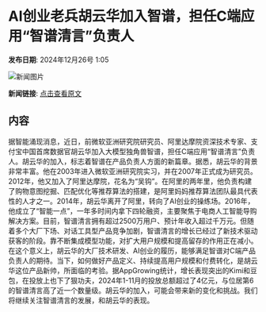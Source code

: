 # AI创业老兵胡云华加入智谱，担任C端应用“智谱清言”负责人

**发布日期**: 2024年12月26号 1:05

![新闻图片](https://pic.chinaz.com/picmap/202406051435016830_1.jpg)

**新闻链接**: [点击查看原文](https://www.aibase.com/zh/news/14260)

## 内容

据智能涌现消息，近日，前微软亚洲研究院研究员、阿里达摩院资深技术专家、支付宝中国首席数据官胡云华加入大模型独角兽智谱，担任C端应用“智谱清言”负责人。胡云华的加入，标志着智谱在产品负责人方面的新篇章。据悉，胡云华的背景非常丰富。他在2003年进入微软亚洲研究院实习，并在2007年正式成为研究员。2012年，他又加入了阿里达摩院，花名为“吴钩”。在阿里的两年里，他负责构建了购物意图挖掘、匹配优化等推荐算法的搭建，是阿里妈妈推荐算法团队最具代表性的人才之一。2014年，胡云华离开了阿里，转向了AI创业的操练场。2016年，他成立了“智能一点”，一年多时间内拿下四轮融资，主要聚焦于电商人工智能导购解决方案。目前，智谱清言拥有超过2500万用户、预计年收入超过千万元。但随着多个大厂下场、对话工具型产品竞争加剧，智谱清言的增长已经过了新技术驱动获客的阶段。靠不断集成模型功能，对扩大用户规模和提高留存的作用正在减小。在这个意义上，胡云华的大厂技术研发、AI创业的履历，能够满足智谱对C端产品负责人的期待。当下，如何做好产品定义、持续提高用户规模和付费转化，是胡云华这位产品新帅，所面临的考验。据AppGrowing统计，增长表现突出的Kimi和豆包，在投放上也下了狠功夫，2024年1-11月的投放总额超过了4亿元，与位居第6的智谱清言高了近一个数量级。胡云华的加入，可能会带来新的变化和挑战。我们将继续关注智谱清言的发展，和胡云华的表现。
